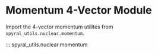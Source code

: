 # Momentum 4-Vector Module

Import the 4-vector momentum utilites from `spyral_utils.nuclear.momentum`.

::: spyral_utils.nuclear.momentum